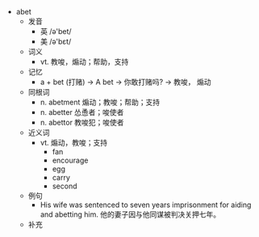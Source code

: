 - abet
  - 发音
    - 英 /ə'bet/
    - 美 /ə'bɛt/
  - 词义
    - vt. 教唆，煽动；帮助，支持
  - 记忆
    - a + bet (打赌) → A bet → 你敢打赌吗? → 教唆， 煽动
  - 同根词
    - n. abetment 煽动；教唆；帮助；支持
    - n. abetter 怂恿者；唆使者
    - n. abettor 教唆犯；唆使者
  - 近义词
    - vt. 煽动，教唆；支持
      - fan
      - encourage
      - egg
      - carry
      - second
  - 例句
    - His wife was sentenced to seven years imprisonment for aiding and abetting him. 他的妻子因与他同谋被判决关押七年。
  - 补充